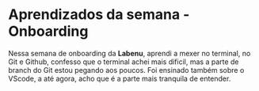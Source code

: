 # Aprendizados da semana - Onboarding

Nessa semana de onboarding da **Labenu**, aprendi a mexer no terminal, 
no Git e Github, confesso que o terminal achei mais dificil, mas a 
parte de branch do Git estou pegando aos poucos. Foi ensinado também 
sobre o VScode, a até agora, acho que é a parte mais tranquila de
entender.
